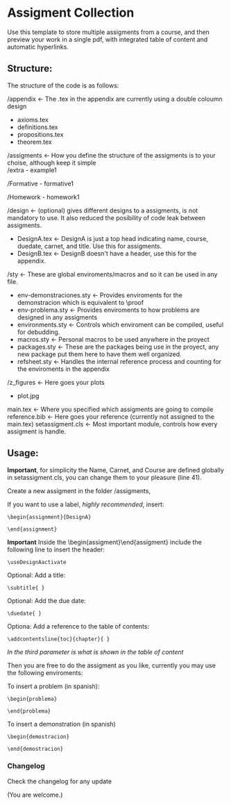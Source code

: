# Assigment Collection 

Use this template to store multiple assigments from a course, and then preview your work in a single pdf, with integrated table of content and automatic hyperlinks.

## Structure:

The structure of the code is as follows:

/appendix                                    <- The .tex in the appendix are currently using a double coloumn design
  - axioms.tex                       
  - definitions.tex                   
  - propositions.tex
  - theorem.tex

/assigments                                  <- How you define the structure of the assigments is to your choise, although keep it simple     
  /extra
    - example1
  
  /Formative
    - formative1
  
  /Homework
    - homework1

/design                                      <- (optional) gives different designs to a assigments, is not mandatory to use. It also reduced the posibility of code leak between assigments.
  - DesignA.tex                                    <- DesignA is just a top head indicating name, course, duedate, carnet, and title. Use this for assigments.
  - DesignB.tex                                    <- DesignB doesn't have a header, use this for the appendix.     

/sty                                         <- These are global enviroments/macros and so it can be used in any file.
  - env-demonstraciones.sty                   <- Provides enviroments for the demonstracion which is equivalent to \proof
  - env-problema.sty                          <- Provides enviroments to how problems are designed in any assigments
  - environments.sty                          <- Controls which enviroment can be compiled, useful for debudding.
  - macros.sty                                <- Personal macros to be used anywhere in the proyect
  - packages.sty                              <- These are the packages being use in the proyect, any new package put them here to have them well organized.
  - refsheet.sty                              <- Handles the internal reference process and counting for the enviroments in the appendix

/z_figures                                   <- Here goes your plots
  - plot.jpg                                    

main.tex                                     <- Where you specified which assigments are going to compile
reference.bib                                <- Here goes your reference (currently not assigned to the main.tex)
setassigment.cls                             <- Most important module, controls how every assigment is handle.


## Usage:

**Important**, for simplicity the Name, Carnet, and Course are defined globally in setassigment.cls, you can change them to your pleasure (line 41).

Create a new assigment in the folder /assigments,

If you want to use a label, *highly recommended*, insert:

```
\begin{assignment}{DesignA}

\end{assignment}
```

**Important** Inside the \begin{assigment}\end{assigment} include the following line to insert the header:

```
\useDesignAactivate
```

Optional:
Add a title:
```
\subtitle{ }
```

Optional:
Add the due date:

```
\duedate{ }
```

Optiona:
Add a reference to the table of contents:

```
\addcontentsline{toc}{chapter}{ }
```
*In the third parameter is what is shown in the table of content*

Then you are free to do the assigment as you like, currently you may use the following enviroments:

To insert a problem (in spanish):

```
\begin{problema}

\end{problema}
```

To insert a demonstration (in spanish)

```
\begin{demostracion}

\end{demostracion}
```

### Changelog

Check the changelog for any update 



(You are welcome.)
